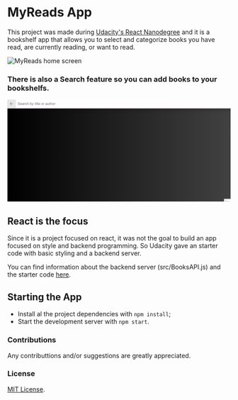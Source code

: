 # MyReads App

This project was made during [Udacity's React Nanodegree](https://www.udacity.com/course/react-nanodegree--nd019) and it is a bookshelf app that allows you to select and categorize books you have read, are currently reading, or want to read.

![MyReads home screen](MyReads-main.gif)

### There is also a Search feature so you can add books to your bookshelfs.

![MyReads search screen](MyReads-search.gif)

## React is the focus
Since it is a project focused on react, it was not the goal to build an app focused on style and backend programming. So Udacity gave an starter code with basic styling and a backend server.

You can find information about the backend server (src/BooksAPI.js) and the starter code [here](https://github.com/udacity/reactnd-project-myreads-starter).

## Starting the App
- Install al the project dependencies with `npm install`;
- Start the development server with `npm start`.

### Contributions
Any contributtions and/or suggestions are greatly appreciated.

### License
[MIT License](https://opensource.org/licenses/MIT).

